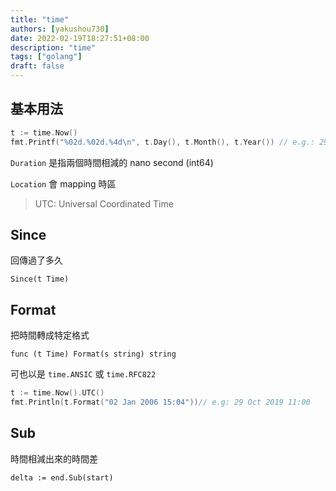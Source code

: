 ```yaml
---
title: "time"
authors: [yakushou730]
date: 2022-02-19T18:27:51+08:00
description: "time"
tags: ["golang"]
draft: false
---
```


## 基本用法
```go
t := time.Now()
fmt.Printf("%02d.%02d.%4d\n", t.Day(), t.Month(), t.Year()) // e.g.: 29.10.2019
```
`Duration` 是指兩個時間相減的 nano second (int64)

`Location` 會 mapping 時區

> UTC: Universal Coordinated Time

## Since
回傳過了多久

`Since(t Time)`

## Format
把時間轉成特定格式

`func (t Time) Format(s string) string`

可也以是 `time.ANSIC` 或 `time.RFC822`

```go
t := time.Now().UTC()
fmt.Println(t.Format("02 Jan 2006 15:04"))// e.g: 29 Oct 2019 11:00
```

## Sub
時間相減出來的時間差

`delta := end.Sub(start)`


